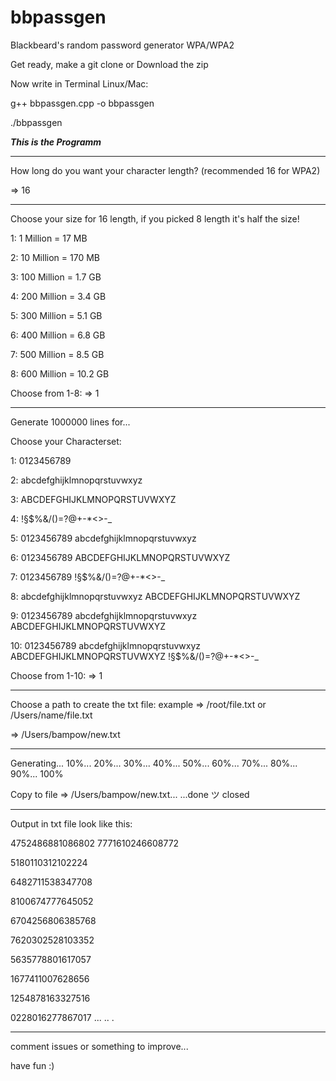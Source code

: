 # bbpassgen
Blackbeard's random password generator WPA/WPA2

Get ready, make a git clone or Download the zip

Now write in Terminal Linux/Mac:

g++ bbpassgen.cpp -o bbpassgen

./bbpassgen

 ***This is the Programm*** 
_____________________________________________________________________________________________
                                                                                                 
How long do you want your character length? 
(recommended 16 for WPA2) 

 => 16
_____________________________________________________________________________________________

Choose your size for 16 length, if you picked 8 length it's half the size!

1: 1 Million = 17 MB

2: 10 Million = 170 MB

3: 100 Million = 1.7 GB

4: 200 Million = 3.4 GB

5: 300 Million = 5.1 GB

6: 400 Million = 6.8 GB

7: 500 Million = 8.5 GB

8: 600 Million = 10.2 GB

Choose from 1-8: => 1
_____________________________________________________________________________________________

Generate 1000000 lines for...

Choose your Characterset: 

1:  0123456789

2:  abcdefghijklmnopqrstuvwxyz

3:  ABCDEFGHIJKLMNOPQRSTUVWXYZ

4:  !§$%&/()=?@+-*<>-_

5:  0123456789 abcdefghijklmnopqrstuvwxyz

6:  0123456789 ABCDEFGHIJKLMNOPQRSTUVWXYZ

7:  0123456789 !§$%&/()=?@+-*<>-_

8:  abcdefghijklmnopqrstuvwxyz ABCDEFGHIJKLMNOPQRSTUVWXYZ

9:  0123456789 abcdefghijklmnopqrstuvwxyz ABCDEFGHIJKLMNOPQRSTUVWXYZ

10: 0123456789 abcdefghijklmnopqrstuvwxyz ABCDEFGHIJKLMNOPQRSTUVWXYZ !§$%&/()=?@+-*<>-_

Choose from 1-10: => 1
_____________________________________________________________________________________________

Choose a path to create the txt file: 
example => /root/file.txt or /Users/name/file.txt

 => /Users/bampow/new.txt
_____________________________________________________________________________________________

Generating...
10%...
20%...
30%...
40%...
50%...
60%...
70%...
80%...
90%...
100%


Copy to file => /Users/bampow/new.txt...
...done ツ 
closed
_____________________________________________________________________________________________

Output in txt file look like this:

4752486881086802
7771610246608772

5180110312102224

6482711538347708

8100674777645052

6704256806385768

7620302528103352

5635778801617057

1677411007628656

1254878163327516

0228016277867017
...
..
.


________________________________________________________________________________________________________

comment issues or something to improve...

have fun :)
